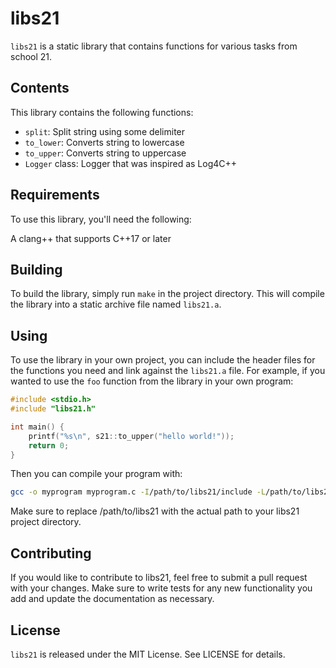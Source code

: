 # libs21

`libs21` is a static library that contains functions for various tasks from school 21.

## Contents
This library contains the following functions:

* `split`: Split string using some delimiter
* `to_lower`: Converts string to lowercase
* `to_upper`: Converts string to uppercase
* `Logger` class: Logger that was inspired as Log4C++  

## Requirements
To use this library, you'll need the following:

A clang++ that supports C++17 or later

## Building

To build the library, simply run `make` in the project directory. This will compile the library into a static archive file named `libs21.a`. 


## Using

To use the library in your own project, you can include the header files for the functions you need and link against the `libs21.a` file. For example, if you wanted to use the `foo` function from the library in your own program:

```c
#include <stdio.h>
#include "libs21.h"

int main() {
    printf("%s\n", s21::to_upper("hello world!"));
    return 0;
}
```
Then you can compile your program with:
```bash
gcc -o myprogram myprogram.c -I/path/to/libs21/include -L/path/to/libs21
```
Make sure to replace /path/to/libs21 with the actual path to your libs21 project directory.

## Contributing
If you would like to contribute to libs21, feel free to submit a pull request with your changes. Make sure to write tests for any new functionality you add and update the documentation as necessary.

## License

`libs21` is released under the MIT License. See LICENSE for details.
